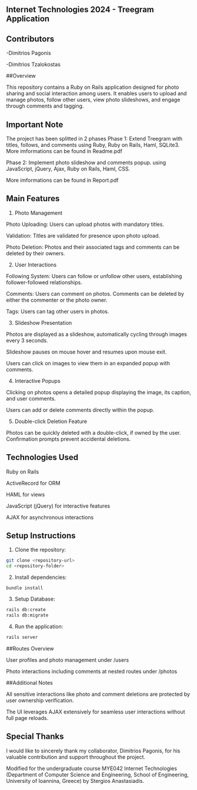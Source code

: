 ## Internet Technologies 2024 - Treegram Application

## Contributors

-Dimitrios Pagonis

-Dimitrios Tzalokostas

##Overview

This repository contains a Ruby on Rails application designed for photo sharing and social interaction among users. It enables users to upload and manage photos, follow other users, view photo slideshows, and engage through comments and tagging.

## Important Note
The project has been splitted in 2 phases
Phase 1: Extend Treegram with titles, follows, and comments using Ruby, Ruby on Rails, Haml, SQLite3.
More imformations can be found in Readme.pdf

Phase 2: Implement photo slideshow and comments popup. using JavaScript, jQuery, Ajax, Ruby on Rails, Haml, CSS.

More imformations can be found in Report.pdf


## Main Features

1. Photo Management

Photo Uploading: Users can upload photos with mandatory titles.

Validation: Titles are validated for presence upon photo upload.

Photo Deletion: Photos and their associated tags and comments can be deleted by their owners.

2. User Interactions

Following System: Users can follow or unfollow other users, establishing follower-followed relationships.

Comments: Users can comment on photos. Comments can be deleted by either the commenter or the photo owner.

Tags: Users can tag other users in photos.

3. Slideshow Presentation

Photos are displayed as a slideshow, automatically cycling through images every 3 seconds.

Slideshow pauses on mouse hover and resumes upon mouse exit.

Users can click on images to view them in an expanded popup with comments.

4. Interactive Popups

Clicking on photos opens a detailed popup displaying the image, its caption, and user comments.

Users can add or delete comments directly within the popup.

5. Double-click Deletion Feature

Photos can be quickly deleted with a double-click, if owned by the user. Confirmation prompts prevent accidental deletions.

## Technologies Used

Ruby on Rails

ActiveRecord for ORM

HAML for views

JavaScript (jQuery) for interactive features

AJAX for asynchronous interactions

## Setup Instructions

1. Clone the repository:

 ``` bash
git clone <repository-url>
cd <repository-folder>
 ```

2. Install dependencies:

`bundle install`

3. Setup Database:
``` bash
rails db:create
rails db:migrate
```
4. Run the application:
```bash
rails server
```
##Routes Overview

User profiles and photo management under /users

Photo interactions including comments at nested routes under /photos

##Additional Notes

All sensitive interactions like photo and comment deletions are protected by user ownership verification.

The UI leverages AJAX extensively for seamless user interactions without full page reloads.

## Special Thanks
I would like to sincerely thank my collaborator, Dimitrios Pagonis, for his valuable contribution and support throughout the project.

Modified for the undergraduate course MYE042 Internet Technologies (Department of Computer Science and 
Engineering, School of Engineering, University of Ioannina, Greece) by Stergios Anastasiadis. 
